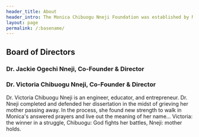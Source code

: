 ```yaml
---
header_title: About
header_intro: The Monica Chibuogu Nneji Foundation was established by Monica’s children to honor their mother. Monica dedicated her life to caring for others, in her long career as a registered nurse, as a champion for academic excellence, and advocate for people with special needs. We hope you will join us in continuing the great work Monica began in the community.
layout: page
permalink: /:basename/
---
```


## Board of Directors

### Dr. Jackie Ogechi Nneji, Co-Founder & Director



### Dr. Victoria Chibuogu Nneji, Co-Founder & Director

Dr. Victoria Chibuogu Nneji is an engineer, educator, and entrepreneur.  Dr. Nneji completed and defended her dissertation in the midst of grieving her mother passing away. In the process, she found new strength to walk in Monica's answered prayers and live out the meaning of her name... Victoria: the winner in a struggle, Chibuogu: God fights her battles, Nneji: mother holds.
